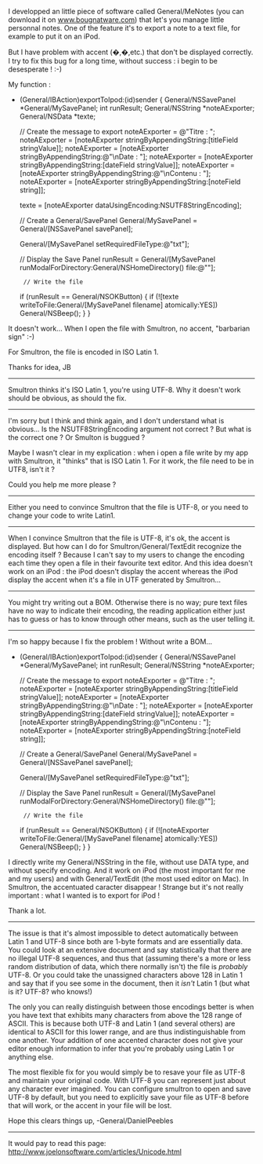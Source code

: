 I developped an little piece of software called General/MeNotes (you can download it on www.bougnatware.com) that let's you manage little personnal notes. One of the feature it's to export a note to a text file, for example to put it on an iPod.

But I have problem with accent (�,�,etc.) that don't be displayed correctly. I try to fix this bug for a long time, without success : i begin to be desesperate ! :-)

My function :
    
- (General/IBAction)exportToIpod:(id)sender
{
	General/NSSavePanel *General/MySavePanel;
	int runResult;
	General/NSString *noteAExporter;
	General/NSData *texte;
	
	// Create the message to export
	noteAExporter = @"Titre : ";
	noteAExporter = [noteAExporter stringByAppendingString:[titleField stringValue]];
	noteAExporter = [noteAExporter stringByAppendingString:@"\nDate : "];
	noteAExporter = [noteAExporter stringByAppendingString:[dateField stringValue]];
	noteAExporter = [noteAExporter stringByAppendingString:@"\nContenu : "];
	noteAExporter = [noteAExporter stringByAppendingString:[noteField string]];
	
	texte = [noteAExporter dataUsingEncoding:NSUTF8StringEncoding];
 
	// Create a General/SavePanel
	General/MySavePanel = General/[NSSavePanel savePanel];
 
	General/[MySavePanel setRequiredFileType:@"txt"];
 
	// Display the Save Panel
	runResult = General/[MySavePanel runModalForDirectory:General/NSHomeDirectory() file:@""];
	
       // Write the file
	if (runResult == General/NSOKButton) {
		if (![texte writeToFile:General/[MySavePanel filename] atomically:YES])
			General/NSBeep();
	}
}


It doesn't work... When I open the file with Smultron, no accent, "barbarian sign" :-)

For Smultron, the file is encoded in ISO Latin 1.

Thanks for idea,
JB

----
Smultron thinks it's ISO Latin 1, you're using UTF-8. Why it doesn't work should be obvious, as should the fix.

----
I'm sorry but I think and think again, and I don't understand what is obvious... Is the NSUTF8StringEncoding argument not correct ? But what is the correct one ? Or Smulton is buggued ?

Maybe I wasn't clear in my explication : when i open a file write by my app with Smultron, it "thinks" that is ISO Latin 1. For it work, the file need to be in UTF8, isn't it ?

Could you help me more please ?

----
Either you need to convince Smultron that the file is UTF-8, or you need to change your code to write Latin1.

----
When I convince Smultron that the file is UTF-8, it's ok, the accent is displayed. But how can I do for Smultron/General/TextEdit recognize the encoding itself ? Because I can't say to my users to change the encoding each time they open a file in their favourite text editor. And this idea doesn't work on an iPod : the iPod doesn't display the accent whereas the iPod display the accent when it's a file in UTF generated by Smultron...

----
You might try writing out a BOM. Otherwise there is no way; pure text files have no way to indicate their encoding, the reading application either just has to guess or has to know through other means, such as the user telling it.

----
I'm so happy because I fix the problem ! Without write a BOM...

    
- (General/IBAction)exportToIpod:(id)sender
{
	General/NSSavePanel *General/MySavePanel;
	int runResult;
	General/NSString *noteAExporter;
	
	// Create the message to export
	noteAExporter = @"Titre : ";
	noteAExporter = [noteAExporter stringByAppendingString:[titleField stringValue]];
	noteAExporter = [noteAExporter stringByAppendingString:@"\nDate : "];
	noteAExporter = [noteAExporter stringByAppendingString:[dateField stringValue]];
	noteAExporter = [noteAExporter stringByAppendingString:@"\nContenu : "];
	noteAExporter = [noteAExporter stringByAppendingString:[noteField string]];
 
	// Create a General/SavePanel
	General/MySavePanel = General/[NSSavePanel savePanel];
 
	General/[MySavePanel setRequiredFileType:@"txt"];
 
	// Display the Save Panel
	runResult = General/[MySavePanel runModalForDirectory:General/NSHomeDirectory() file:@""];
	
       // Write the file
	if (runResult == General/NSOKButton) {
		if (![noteAExporter writeToFile:General/[MySavePanel filename] atomically:YES])
			General/NSBeep();
	}
}


I directly write my General/NSString in the file, without use DATA type, and without specify encoding. And it work on iPod (the most important for me and my users) and with General/TextEdit (the most used editor on Mac). In Smultron, the accentuated caracter disappear ! Strange but it's not really important : what I wanted is to export for iPod !

Thank a lot.

----

The issue is that it's almost impossible to detect automatically between Latin 1 and UTF-8 since both are 1-byte formats and are essentially data. You could look at an extensive document and say statistically that there are no illegal UTF-8 sequences, and thus that (assuming there's a more or less random distribution of data, which there normally isn't) the file is _probably_ UTF-8. Or you could take the unassigned characters above 128 in Latin 1 and say that if you see some in the document, then it _isn't_ Latin 1 (but what is it? UTF-8? who knows!)

The only you can really distinguish between those encodings better is when you have text that exhibits many characters from above the 128 range of ASCII. This is because both UTF-8 and Latin 1 (and several others) are identical to ASCII for this lower range, and are thus indistinguishable from one another. Your addition of one accented character does not give your editor enough information to infer that you're probably using Latin 1 or anything else.

The most flexible fix for you would simply be to resave your file as UTF-8 and maintain your original code. With UTF-8 you can represent just about any character ever imagined. You can configure smultron to open and save UTF-8 by default, but you need to explicitly save your file as UTF-8 before that will work, or the accent in your file will be lost.

Hope this clears things up,
-General/DanielPeebles

----
It would pay to read this page: http://www.joelonsoftware.com/articles/Unicode.html